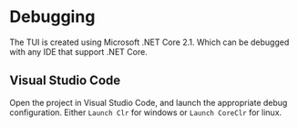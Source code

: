 # Debugging
The TUI is created using Microsoft .NET Core 2.1. Which can be debugged with any IDE that support .NET Core.

## Visual Studio Code
Open the project in Visual Studio Code, and launch the appropriate debug configuration. Either `Launch Clr` for windows or `Launch CoreClr` for linux.